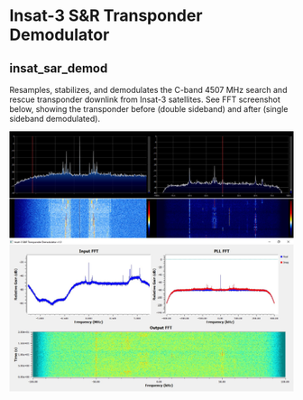 # Insat-3 S&R Transponder Demodulator

## insat_sar_demod

Resamples, stabilizes, and demodulates the C-band 4507 MHz search and rescue transponder downlink from Insat-3 satellites. See FFT screenshot below, showing the transponder before (double sideband) and after (single sideband demodulated).

![FFT](screenshots/fft.jpg)  
![Flowchart](screenshots/flowchart.jpg)
